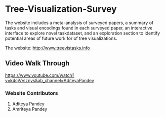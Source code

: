 # Tree-Visualization-Survey

The website includes a meta-analysis of surveyed papers, a summary of tasks and visual encodings found in each surveyed paper, an interactive interface to explore novel taskdataset, and an exploration section to identify potential areas of future work for of tree visualizations.

The website: http://www.treevistasks.info


## Video Walk Through 

https://www.youtube.com/watch?v=k4cjVvIznys&ab_channel=AditeyaPandey


### Website Contributors 
1. Aditeya Pandey 
2. Amriteya Pandey

